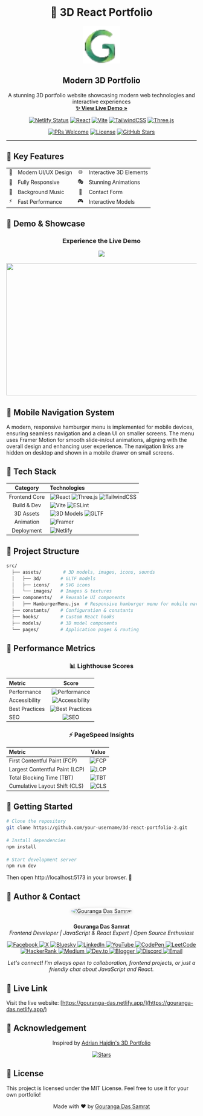 # <div align="center">🌟 3D React Portfolio</div>

<div align="center">

  <a href="https://gouranga-das.netlify.app/">
    <img src="src/assets/images/logo.webp" alt="Logo" width="100" height="100">
  </a>

  <h2 align="center">Modern 3D Portfolio</h2>

  <p align="center">
    A stunning 3D portfolio website showcasing modern web technologies and interactive experiences
    <br />
    <a href="https://gouranga-das.netlify.app/"><strong>✨ View Live Demo »</strong></a>
  </p>

  <div align="center">

[![Netlify Status](https://api.netlify.com/api/v1/badges/c7776422-9f0f-403c-ae18-36972281d757/deploy-status)](https://app.netlify.com/sites/gourangadas/deploys)
[![React](https://img.shields.io/badge/React-18-blue?logo=react&logoColor=white&labelColor=20232A)](https://reactjs.org/)
[![Vite](https://img.shields.io/badge/Vite-4-646CFF?logo=vite&logoColor=white&labelColor=20232A)](https://vitejs.dev/)
[![TailwindCSS](https://img.shields.io/badge/Tailwind-3-38B2AC?logo=tailwind-css&logoColor=white&labelColor=20232A)](https://tailwindcss.com/)
[![Three.js](https://img.shields.io/badge/Three.js-Latest-black?logo=three.js&logoColor=white&labelColor=20232A)](https://threejs.org/)

[![PRs Welcome](https://img.shields.io/badge/PRs-welcome-brightgreen.svg?style=flat-square&labelColor=20232A)](http://makeapullrequest.com)
[![License](https://img.shields.io/badge/License-MIT-green.svg?style=flat-square&labelColor=20232A)](LICENSE)
[![GitHub Stars](https://img.shields.io/github/stars/GourangaDasSamrat/3d-react-portfolio-2?style=flat-square&labelColor=20232A)](https://github.com/GourangaDasSamrat/3d-react-portfolio-2/stargazers)

  </div>
</div>

---

## 🎯 Key Features

<div align="center">
  <table>
    <tr>
      <td align="center">🎨</td>
      <td>Modern UI/UX Design</td>
      <td align="center">🌐</td>
      <td>Interactive 3D Elements</td>
    </tr>
    <tr>
      <td align="center">📱</td>
      <td>Fully Responsive</td>
      <td align="center">🎭</td>
      <td>Stunning Animations</td>
    </tr>
    <tr>
      <td align="center">🎵</td>
      <td>Background Music</td>
      <td align="center">📧</td>
      <td>Contact Form</td>
    </tr>
    <tr>
      <td align="center">⚡</td>
      <td>Fast Performance</td>
      <td align="center">🎮</td>
      <td>Interactive Models</td>
    </tr>
  </table>
</div>

## 🎥 Demo & Showcase

<div align="center">
  <h3>Experience the Live Demo</h3>
  <a href="https://gouranga-das.netlify.app/">
    <img src="https://img.shields.io/badge/Click%20to%20Visit-Portfolio%20Website-blue?style=for-the-badge&logo=netlify&logoColor=white&labelColor=20232A">
  </a>

[<img src="https://img.youtube.com/vi/ZG73Dhri9CA/0.jpg" width="600" height="350">](https://www.youtube.com/watch?v=ZG73Dhri9CA)

</div>

## 📱 Mobile Navigation System

A modern, responsive hamburger menu is implemented for mobile devices, ensuring seamless navigation and a clean UI on smaller screens. The menu uses Framer Motion for smooth slide-in/out animations, aligning with the overall design and enhancing user experience. The navigation links are hidden on desktop and shown in a mobile drawer on small screens.

## 🚀 Tech Stack

<div align="center">

|   Category    | Technologies                                                                                                                                                                                                                                                                                         |
| :-----------: | :--------------------------------------------------------------------------------------------------------------------------------------------------------------------------------------------------------------------------------------------------------------------------------------------------- |
| Frontend Core | ![React](https://img.shields.io/badge/React-18-blue?logo=react&logoColor=white&labelColor=20232A) ![Three.js](https://img.shields.io/badge/Three.js-Latest-black?logo=three.js&labelColor=20232A) ![TailwindCSS](https://img.shields.io/badge/Tailwind-3-38B2AC?logo=tailwind-css&labelColor=20232A) |
|  Build & Dev  | ![Vite](https://img.shields.io/badge/Vite-4-646CFF?logo=vite&labelColor=20232A) ![ESLint](https://img.shields.io/badge/ESLint-Latest-4B32C3?logo=eslint&labelColor=20232A)                                                                                                                           |
|   3D Assets   | ![3D Models](https://img.shields.io/badge/3D_Models-Custom-orange?labelColor=20232A) ![GLTF](https://img.shields.io/badge/GLTF-Models-red?labelColor=20232A)                                                                                                                                         |
|   Animation   | ![Framer](https://img.shields.io/badge/Framer_Motion-Latest-ff69b4?logo=framer&labelColor=20232A)                                                                                                                                                                                                    |
|  Deployment   | ![Netlify](https://img.shields.io/badge/Netlify-Latest-00C7B7?logo=netlify&logoColor=white&labelColor=20232A)                                                                                                                                                                                        |

</div>

## 📁 Project Structure

```bash
src/
  ├── assets/        # 3D models, images, icons, sounds
  │   ├── 3d/       # GLTF models
  │   ├── icons/    # SVG icons
  │   └── images/   # Images & textures
  ├── components/   # Reusable UI components
  │   ├── HamburgerMenu.jsx  # Responsive hamburger menu for mobile navigation
  ├── constants/    # Configuration & constants
  ├── hooks/        # Custom React hooks
  ├── models/       # 3D model components
  └── pages/        # Application pages & routing
```

## 🎯 Performance Metrics

<div align="center">

### 📊 Lighthouse Scores

| Metric         |                                                           Score                                                           |
| :------------- | :-----------------------------------------------------------------------------------------------------------------------: |
| Performance    |     ![Performance](https://img.shields.io/badge/95-brightgreen?style=flat-square&label=Performance&labelColor=20232A)     |
| Accessibility  |  ![Accessibility](https://img.shields.io/badge/100-brightgreen?style=flat-square&label=Accessibility&labelColor=20232A)   |
| Best Practices | ![Best Practices](https://img.shields.io/badge/95-brightgreen?style=flat-square&label=Best%20Practices&labelColor=20232A) |
| SEO            |            ![SEO](https://img.shields.io/badge/100-brightgreen?style=flat-square&label=SEO&labelColor=20232A)             |

### ⚡ PageSpeed Insights

| Metric                         |                                         Value                                         |
| :----------------------------- | :-----------------------------------------------------------------------------------: |
| First Contentful Paint (FCP)   | ![FCP](https://img.shields.io/badge/0.8s-success?style=flat-square&labelColor=20232A) |
| Largest Contentful Paint (LCP) | ![LCP](https://img.shields.io/badge/1.2s-success?style=flat-square&labelColor=20232A) |
| Total Blocking Time (TBT)      | ![TBT](https://img.shields.io/badge/50ms-success?style=flat-square&labelColor=20232A) |
| Cumulative Layout Shift (CLS)  | ![CLS](https://img.shields.io/badge/0.1-success?style=flat-square&labelColor=20232A)  |

</div>

## 🚦 Getting Started

```bash
# Clone the repository
git clone https://github.com/your-username/3d-react-portfolio-2.git

# Install dependencies
npm install

# Start development server
npm run dev
```

Then open http://localhost:5173 in your browser. 🎉

## 👤 Author & Contact

<p align="center">
  <img src="https://i.postimg.cc/Bnwyx7kh/485760954-644674311798231-1067913994704069438-n.jpg" alt="Gouranga Das Samrat" width="110" style="border-radius:50%;margin-bottom:10px;box-shadow:0 2px 8px #ccc;"/>
</p>

<p align="center">
  <b>Gouranga Das Samrat</b><br>
  <i>Frontend Developer | JavaScript & React Expert | Open Source Enthusiast</i>
</p>
<p align="center">
  <a href="https://www.facebook.com/gourangadassamrat" title="Facebook">
    <img
      src="https://img.shields.io/badge/Facebook-1877F2?style=for-the-badge&logo=facebook&logoColor=white"
      alt="Facebook"
    />
  </a>
  <a href="https://x.com/gouranga_khulna" title="X">
    <img
      src="https://img.shields.io/badge/X-000000?style=for-the-badge&logo=x&logoColor=white"
      alt="X"
    />
  </a>
  <a href="https://bsky.app/profile/gouranga-khulna.bsky.social" title="Bluesky">
    <img
      src="https://img.shields.io/badge/Bluesky-1DA1F2?style=for-the-badge&logo=bluesky&logoColor=white"
      alt="Bluesky"
    />
  </a>
  <a href="https://linkedin.com/in/gouranga-das-samrat" title="LinkedIn">
    <img
      src="https://img.shields.io/badge/LinkedIn-0077B5?style=for-the-badge&logo=linkedin&logoColor=white"
      alt="LinkedIn"
    />
  </a>
  <a href="https://www.youtube.com/@GourangaDasSamrat" title="YouTube">
    <img
      src="https://img.shields.io/badge/YouTube-FF0000?style=for-the-badge&logo=youtube&logoColor=white"
      alt="YouTube"
    />
  </a>
  <a href="https://codepen.io/gouranga-das-samrat" title="CodePen">
    <img
      src="https://img.shields.io/badge/CodePen-000000?style=for-the-badge&logo=codepen&logoColor=white"
      alt="CodePen"
    />
  </a>
  <a href="https://leetcode.com/u/gourangadassamrat/" title="LeetCode">
    <img
      src="https://img.shields.io/badge/LeetCode-FFA116?style=for-the-badge&logo=leetcode&logoColor=white"
      alt="LeetCode"
    />
  </a>
  <a href="https://www.hackerrank.com/profile/gouranga_das_kh1" title="HackerRank">
    <img
      src="https://img.shields.io/badge/HackerRank-2EC866?style=for-the-badge&logo=hackerrank&logoColor=white"
      alt="HackerRank"
    />
  </a>
  <a href="https://medium.com/@gouranga.das.khulna" title="Medium">
    <img
      src="https://img.shields.io/badge/Medium-12100E?style=for-the-badge&logo=medium&logoColor=white"
      alt="Medium"
    />
  </a>
  <a href="https://dev.to/gouranga-das-khulna/" title="Dev.to">
    <img
      src="https://img.shields.io/badge/Dev.to-0A0A0A?style=for-the-badge&logo=dev.to&logoColor=white"
      alt="Dev.to"
    />
  </a>
  <a href="https://gourangadassamrat.blogspot.com/" title="Blogger">
    <img
      src="https://img.shields.io/badge/Blogger-FF5722?style=for-the-badge&logo=blogger&logoColor=white"
      alt="Blogger"
    />
  </a>
  <a href="https://discord.gg/jnZStfKW7v" title="Discord">
    <img
      src="https://img.shields.io/badge/Discord-5865F2?style=for-the-badge&logo=discord&logoColor=white"
      alt="Discord"
    />
  </a>
  <a href="mailto:gouranga.das.khulna@gmail.com" title="Email">
    <img
      src="https://img.shields.io/badge/Email-D14836?style=for-the-badge&logo=gmail&logoColor=white"
      alt="Email"
    />
  </a>
</p>

<p align="center">
  <i>Let's connect! I'm always open to collaboration, frontend projects, or just a friendly chat about JavaScript and React.</i>
</p>

## 🔗 Live Link

Visit the live website: [https://gouranga-das.netlify.app/](https://gouranga-das.netlify.app/)

## 💎 Acknowledgement

<div align="center">

Inspired by [Adrian Hajdin's 3D Portfolio](https://github.com/adrianhajdin/3D_portfolio)

[![Stars](https://img.shields.io/github/stars/adrianhajdin/3D_portfolio?style=social)](https://github.com/adrianhajdin/3D_portfolio)

</div>

## 📄 License

This project is licensed under the MIT License. Feel free to use it for your own portfolio!

<div align="center">

Made with ❤️ by [Gouranga Das Samrat](https://github.com/GourangaDasSamrat)

</div>
